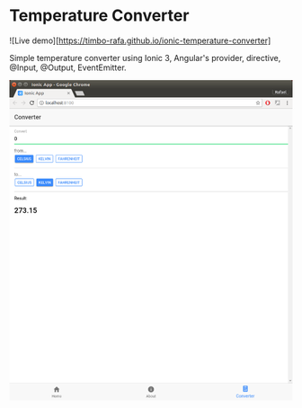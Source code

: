 # Temperature Converter

![Live demo][https://timbo-rafa.github.io/ionic-temperature-converter]

Simple temperature converter using Ionic 3, Angular's provider, directive, @Input, @Output, EventEmitter.

![Temperature Converter](https://raw.githubusercontent.com/timbo-rafa/ionic-temperature-converter/master/screenshots/temperature-converter.png)


